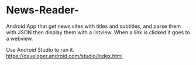 # News-Reader-
Android App that get news sites with titles and subtitles, and parse them with JSON then display them with a listview. When a link is clicked it goes to a webview.


Use Android Studio to run it.
https://developer.android.com/studio/index.html
